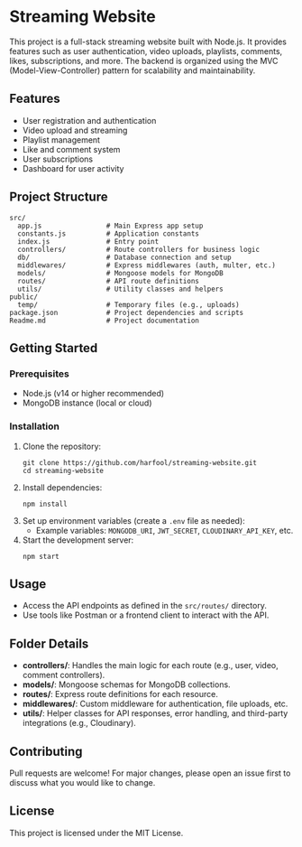 # Streaming Website

This project is a full-stack streaming website built with Node.js. It provides features such as user authentication, video uploads, playlists, comments, likes, subscriptions, and more. The backend is organized using the MVC (Model-View-Controller) pattern for scalability and maintainability.

## Features

- User registration and authentication
- Video upload and streaming
- Playlist management
- Like and comment system
- User subscriptions
- Dashboard for user activity

## Project Structure

```
src/
  app.js                # Main Express app setup
  constants.js          # Application constants
  index.js              # Entry point
  controllers/          # Route controllers for business logic
  db/                   # Database connection and setup
  middlewares/          # Express middlewares (auth, multer, etc.)
  models/               # Mongoose models for MongoDB
  routes/               # API route definitions
  utils/                # Utility classes and helpers
public/
  temp/                 # Temporary files (e.g., uploads)
package.json            # Project dependencies and scripts
Readme.md               # Project documentation
```

## Getting Started

### Prerequisites

- Node.js (v14 or higher recommended)
- MongoDB instance (local or cloud)

### Installation

1. Clone the repository:
   ```
   git clone https://github.com/harfool/streaming-website.git
   cd streaming-website
   ```
2. Install dependencies:
   ```
   npm install
   ```
3. Set up environment variables (create a `.env` file as needed):
   - Example variables: `MONGODB_URI`, `JWT_SECRET`, `CLOUDINARY_API_KEY`, etc.
4. Start the development server:
   ```
   npm start
   ```

## Usage

- Access the API endpoints as defined in the `src/routes/` directory.
- Use tools like Postman or a frontend client to interact with the API.

## Folder Details

- **controllers/**: Handles the main logic for each route (e.g., user, video, comment controllers).
- **models/**: Mongoose schemas for MongoDB collections.
- **routes/**: Express route definitions for each resource.
- **middlewares/**: Custom middleware for authentication, file uploads, etc.
- **utils/**: Helper classes for API responses, error handling, and third-party integrations (e.g., Cloudinary).

## Contributing

Pull requests are welcome! For major changes, please open an issue first to discuss what you would like to change.

## License

This project is licensed under the MIT License.
